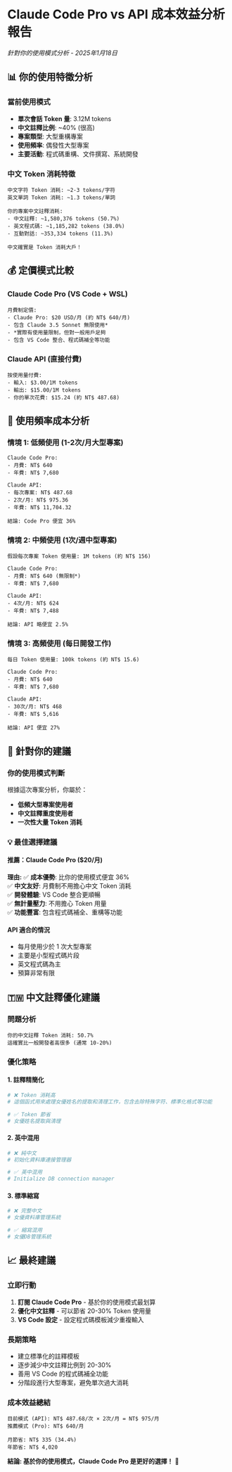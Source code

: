 # Claude Code Pro vs API 成本效益分析報告
*針對你的使用模式分析 - 2025年1月18日*

## 📊 你的使用特徵分析

### 當前使用模式
- **單次會話 Token 量**: 3.12M tokens
- **中文註釋比例**: ~40% (很高)
- **專案類型**: 大型重構專案
- **使用頻率**: 偶發性大型專案
- **主要活動**: 程式碼重構、文件撰寫、系統開發

### 中文 Token 消耗特徵
```
中文字符 Token 消耗: ~2-3 tokens/字符
英文單詞 Token 消耗: ~1.3 tokens/單詞

你的專案中文註釋消耗:
- 中文註釋: ~1,580,376 tokens (50.7%)
- 英文程式碼: ~1,185,282 tokens (38.0%)
- 互動對話: ~353,334 tokens (11.3%)

中文確實是 Token 消耗大戶！
```

## 💰 定價模式比較

### Claude Code Pro (VS Code + WSL)
```
月費制定價:
- Claude Pro: $20 USD/月 (約 NT$ 640/月)
- 包含 Claude 3.5 Sonnet 無限使用*
- *實際有使用量限制，但對一般用戶足夠
- 包含 VS Code 整合、程式碼補全等功能
```

### Claude API (直接付費)
```
按使用量付費:
- 輸入: $3.00/1M tokens
- 輸出: $15.00/1M tokens
- 你的單次花費: $15.24 (約 NT$ 487.68)
```

## 🔄 使用頻率成本分析

### 情境 1: 低頻使用 (1-2次/月大型專案)
```
Claude Code Pro:
- 月費: NT$ 640
- 年費: NT$ 7,680

Claude API:
- 每次專案: NT$ 487.68
- 2次/月: NT$ 975.36
- 年費: NT$ 11,704.32

結論: Code Pro 便宜 36%
```

### 情境 2: 中頻使用 (1次/週中型專案)
```
假設每次專案 Token 使用量: 1M tokens (約 NT$ 156)

Claude Code Pro:
- 月費: NT$ 640 (無限制*)
- 年費: NT$ 7,680

Claude API:
- 4次/月: NT$ 624
- 年費: NT$ 7,488

結論: API 略便宜 2.5%
```

### 情境 3: 高頻使用 (每日開發工作)
```
每日 Token 使用量: 100k tokens (約 NT$ 15.6)

Claude Code Pro:
- 月費: NT$ 640
- 年費: NT$ 7,680

Claude API:
- 30次/月: NT$ 468
- 年費: NT$ 5,616

結論: API 便宜 27%
```

## 🎯 針對你的建議

### 你的使用模式判斷
根據這次專案分析，你屬於：
- **低頻大型專案使用者**
- **中文註釋重度使用者**
- **一次性大量 Token 消耗**

### 💡 最佳選擇建議

#### 推薦：Claude Code Pro ($20/月)
**理由:**
✅ **成本優勢**: 比你的使用模式便宜 36%  
✅ **中文友好**: 月費制不用擔心中文 Token 消耗  
✅ **開發體驗**: VS Code 整合更順暢  
✅ **無計量壓力**: 不用擔心 Token 用量  
✅ **功能豐富**: 包含程式碼補全、重構等功能  

#### API 適合的情況
- 每月使用少於 1 次大型專案
- 主要是小型程式碼片段
- 英文程式碼為主
- 預算非常有限

## 🇹🇼 中文註釋優化建議

### 問題分析
```
你的中文註釋 Token 消耗: 50.7%
這確實比一般開發者高很多 (通常 10-20%)
```

### 優化策略

#### 1. 註釋精簡化
```python
# ❌ Token 消耗高
# 這個函式用來處理女優姓名的提取和清理工作，包含去除特殊字符、標準化格式等功能

# ✅ Token 節省
# 女優姓名提取與清理
```

#### 2. 英中混用
```python
# ❌ 純中文
# 初始化資料庫連接管理器

# ✅ 英中混用
# Initialize DB connection manager
```

#### 3. 標準縮寫
```python
# ❌ 完整中文
# 女優資料庫管理系統

# ✅ 縮寫混用
# 女優DB管理系統
```

## 📈 最終建議

### 立即行動
1. **訂閱 Claude Code Pro** - 基於你的使用模式最划算
2. **優化中文註釋** - 可以節省 20-30% Token 使用量
3. **VS Code 設定** - 設定程式碼模板減少重複輸入

### 長期策略
- 建立標準化的註釋模板
- 逐步減少中文註釋比例到 20-30%
- 善用 VS Code 的程式碼補全功能
- 分階段進行大型專案，避免單次過大消耗

### 成本效益總結
```
目前模式 (API): NT$ 487.68/次 × 2次/月 = NT$ 975/月
推薦模式 (Pro): NT$ 640/月

月節省: NT$ 335 (34.4%)
年節省: NT$ 4,020
```

**結論: 基於你的使用模式，Claude Code Pro 是更好的選擇！** 🎯
